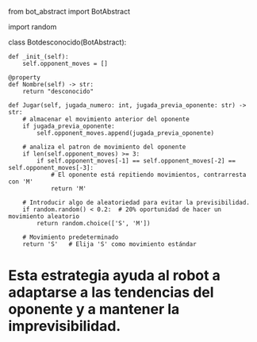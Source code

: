 
from bot_abstract import BotAbstract

import random

class Botdesconocido(BotAbstract):
    
    def _init_(self):
        self.opponent_moves = []

    @property
    def Nombre(self) -> str:
        return "desconocido"
    
    def Jugar(self, jugada_numero: int, jugada_previa_oponente: str) -> str:
        # almacenar el movimiento anterior del oponente
        if jugada_previa_oponente:
            self.opponent_moves.append(jugada_previa_oponente)
        
        # analiza el patron de movimiento del oponente
        if len(self.opponent_moves) >= 3:
            if self.opponent_moves[-1] == self.opponent_moves[-2] == self.opponent_moves[-3]:
                # El oponente está repitiendo movimientos, contrarresta con 'M'
                return 'M'
        
        # Introducir algo de aleatoriedad para evitar la previsibilidad.
        if random.random() < 0.2:  # 20% oportunidad de hacer un movimiento aleatorio
            return random.choice(['S', 'M'])
        
        # Movimiento predeterminado
        return 'S'   # Elija 'S' como movimiento estándar

# Esta estrategia ayuda al robot a adaptarse a las tendencias del oponente y a mantener la imprevisibilidad.
